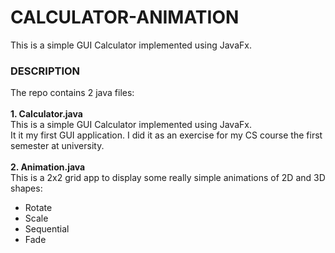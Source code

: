 # CALCULATOR-ANIMATION
This is a simple GUI Calculator implemented using JavaFx.

### DESCRIPTION
The repo contains 2 java files: <br /><br />
**1. Calculator.java**<br />
This is a simple GUI Calculator implemented using JavaFx.<br />
It it my first GUI application. I did it as an exercise for my CS course the first semester at university.<br /><br />
**2. Animation.java**<br />
This is a 2x2 grid app to display some really simple animations of 2D and 3D shapes:
* Rotate
* Scale
* Sequential
* Fade
